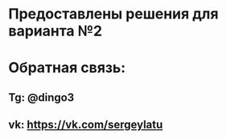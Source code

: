 # Предоставлены решения для варианта №2

# Обратная связь:
## Tg: @dingo3
## vk: https://vk.com/sergeylatu